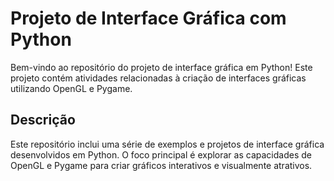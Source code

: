 # Projeto de Interface Gráfica com Python

Bem-vindo ao repositório do projeto de interface gráfica em Python! Este projeto contém atividades relacionadas à criação de interfaces gráficas utilizando OpenGL e Pygame.

## Descrição

Este repositório inclui uma série de exemplos e projetos de interface gráfica desenvolvidos em Python. O foco principal é explorar as capacidades de OpenGL e Pygame para criar gráficos interativos e visualmente atrativos.
